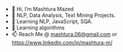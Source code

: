 - 👋 Hi, I’m Mashtura Mazed
- 👀 NLP, Data Analysis, Text Mining Projects.
- 🌱 Learning NLP, JavaScript, SQA.
- 💞️ Learning algorithms
- 📫 Reach Me @ mashtura.06@gmail.com or https://www.linkedin.com/in/mashtura-m/


